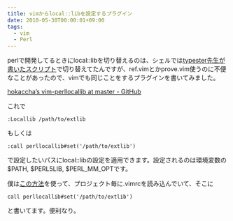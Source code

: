 ```yaml
---
title: vimからlocal::libを設定するプラグイン
date: 2010-05-30T00:00:01+09:00
tags: 
  - vim
  - Perl
---
```



perlで開発してるときにlocal::libを切り替えるのは、シェルでは[typester先生が書いたスクリプト](http://unknownplace.org/memo/2010/03/01/1/)で切り替えてたんですが、ref.vimとかprove.vim使うのに不便なことがあったので、vimでも同じことをするプラグインを書いてみました。

[hokaccha’s vim-perllocallib at master - GitHub](http://github.com/hokaccha/vim-perllocallib)

これで

    :Locallib /path/to/extlib

もしくは

    :call perllocallib#set('/path/to/extlib')

で設定したいパスにlocal::libの設定を適用できます。設定されるのは環境変数の$PATH, $PERL5LIB, $PERL_MM_OPTです。


僕は[この方法](http://vim-users.jp/2009/12/hack112/)を使って、プロジェクト毎に.vimrcを読み込んでいて、そこに

```vim
call perllocallib#set('/path/to/extlib')
```

と書いてます。便利なり。
